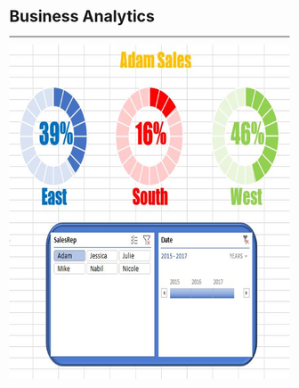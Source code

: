 # Business Analytics
---

<p align="center">
  <img width="800" height="600" src="https://github.com/ankur715/business_analytics/blob/master/SalesRepp.JPG"> 
</p>
